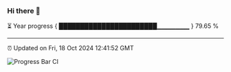 ### Hi there 👋

⏳ Year progress { ███████████████████████▁▁▁▁▁▁▁ } 79.65 %

---

⏰ Updated on Fri, 18 Oct 2024 12:41:52 GMT

![Progress Bar CI](https://github.com/ZhaoGui/ZhaoGui/workflows/Progress%20Bar%20CI/badge.svg)
